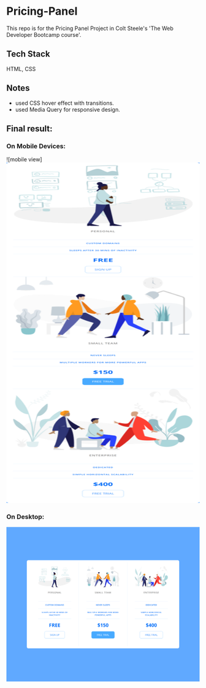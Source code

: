 # Pricing-Panel
This repo is for the Pricing Panel Project in Colt Steele's 'The Web Developer Bootcamp course'.

## Tech Stack
HTML, CSS

## Notes
- used CSS hover effect with transitions.
- used Media Query for responsive design.

## Final result:
### On Mobile Devices:
![mobile view]<img src ="/final/mobile.png" width=716px height=888px>

### On Desktop:
![Desktop view](/final/desktop.png)